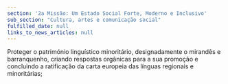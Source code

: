```yaml
---
section: '2a Missão: Um Estado Social Forte, Moderno e Inclusivo'
sub_section: "Cultura, artes e comunicação social"
fulfilled_date: null
links_to_news_articles: null
---
```


Proteger o património linguístico minoritário, designadamente o mirandês e barranquenho, criando respostas orgânicas para a sua promoção e concluindo a ratificação da carta europeia das línguas regionais e minoritárias;